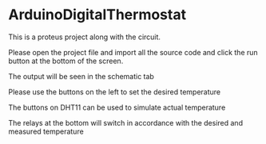 # ArduinoDigitalThermostat
This is a proteus project along with the circuit.

Please open the project file and import all the source code and click the run button at the bottom of the screen.

The output will be seen in the schematic tab

Please use the buttons on the left to set the desired temperature

The buttons on DHT11 can be used to simulate actual temperature

The relays at the bottom will switch in accordance with the desired and measured temperature
